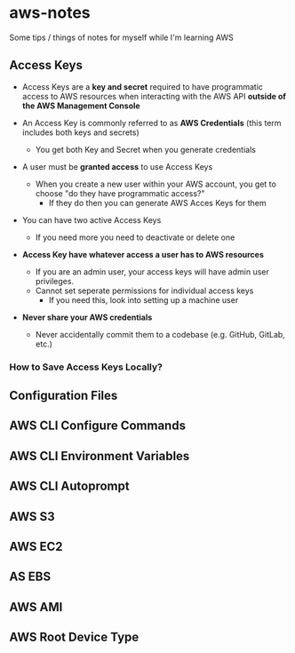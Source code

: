 # aws-notes
Some tips / things of notes for myself while I'm learning AWS

## Access Keys

- Access Keys are a **key and secret** required to have programmatic access to AWS resources when interacting with the AWS API **outside of the AWS Management Console**

- An Access Key is commonly referred to as **AWS Credentials** (this term includes both keys and secrets)
    - You get both Key and Secret when you generate credentials

- A user must be **granted access** to use Access Keys
    - When you create a new user within your AWS account, you get to choose "do they have programmatic access?"
        - If they do then you can generate AWS Acces Keys for them

- You can have two active Access Keys
    - If you need more you need to deactivate or delete one

- **Access Key have whatever access a user has to AWS resources**
    - If you are an admin user, your access keys will have admin user privileges. 
    - Cannot set seperate permissions for individual access keys
        - If you need this, look into setting up a machine user

- **Never share your AWS credentials**
    - Never accidentally commit them to a codebase (e.g. GitHub, GitLab, etc.)

### How to Save Access Keys Locally?

## Configuration Files

## AWS CLI Configure Commands

## AWS CLI Environment Variables

## AWS CLI Autoprompt

## AWS S3

## AWS EC2

## AS EBS

## AWS AMI

## AWS Root Device Type

